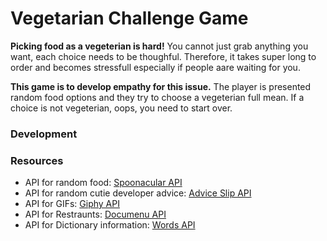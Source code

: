 <h1> Vegetarian Challenge Game
  </h1>
  <p><b>Picking food as a vegeterian is hard!</b> You cannot just grab anything you want, each choice needs to be thoughful. Therefore, it takes super long to order and becomes stressfull especially if people aare waiting for you. </p>
  
  <p><b>This game is to develop empathy for this issue.</b> The player is presented random food options and they try to choose a vegeterian full mean. If a choice is not vegeterian, oops, you need to start over. </p>
  
  <h3> Development</h3>
  
  
  <h3> Resources</h3>
  <ul>
  <li> API for random food: <a href="https://spoonacular.com/food-api"> Spoonacular API<a/> </li>
  <li> API for random cutie developer advice: <a href="https://api.adviceslip.com/"> Advice Slip API<a/>  </li>
  <li> API for GIFs: <a href="https://developers.giphy.com/docs/api/schema/#gif-object"> Giphy API<a/>  </li>
  <li> API for Restraunts: <a href="https://documenu.com/"> Documenu API<a/>  </li>
  <li> API for Dictionary information: <a href="https://rapidapi.com/dpventures/api/wordsapi"> Words API<a/>  </li>
  </ul>
